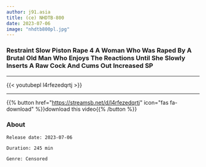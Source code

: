 ```yaml
---
author: j91.asia
title: (ce) NHDTB-800
date: 2023-07-06
image: "nhdtb800pl.jpg"
---
```


### Restraint Slow Piston Rape 4 A Woman Who Was Raped By A Brutal Old Man Who Enjoys The Reactions Until She Slowly Inserts A Raw Cock And Cums Out Increased SP
___

{{< youtubepl l4rfezedqrtj >}}
___

{{% button href="https://streamsb.net/d/l4rfezedqrtj" icon="fas fa-download" %}}download this video{{% /button %}}
### About

`Release date: 2023-07-06`

`Duration: 245 min`

`Genre:	Censored`
